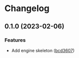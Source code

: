 # Changelog

## 0.1.0 (2023-02-06)


### Features

* Add engine skeleton ([bcd3607](https://github.com/evematic/evematic/commit/bcd36075c5b3b4d52aa4b745fad12a413529746d))
